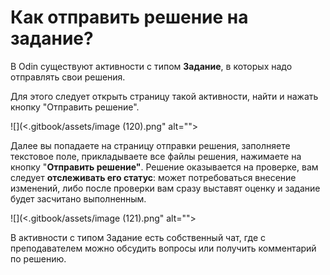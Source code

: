 # Как отправить решение на задание?

В Odin существуют активности с типом **Задание**, в которых надо отправлять свои решения.&#x20;

Для этого следует открыть страницу такой активности, найти и нажать кнопку "Отправить решение".

![](<.gitbook/assets/image (120).png" alt=""><figcaption></figcaption></figure>

Далее вы попадаете на страницу отправки решения, заполняете текстовое поле, прикладываете все файлы решения, нажимаете на кнопку "**Отправить решение"**. Решение оказывается на проверке, вам следует **отслеживать его статус**: может потребоваться внесение изменений, либо после проверки вам сразу выставят оценку и задание будет засчитано выполненным.&#x20;

![](<.gitbook/assets/image (121).png" alt=""><figcaption></figcaption></figure>

В активности с типом Задание есть собственный чат, где с преподавателем можно обсудить вопросы или получить комментарий по решению.
